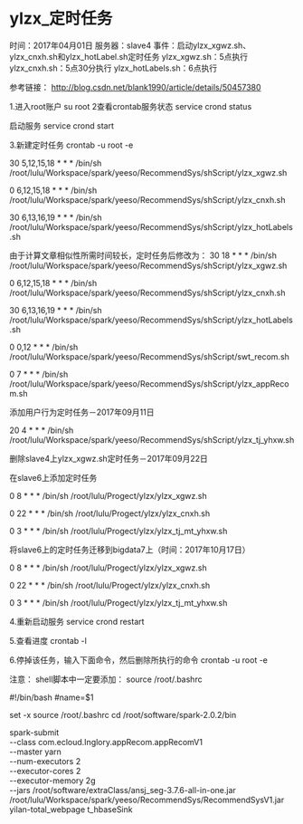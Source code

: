 # ylzx_定时任务

时间：2017年04月01日
服务器：slave4
事件：启动ylzx_xgwz.sh、ylzx_cnxh.sh和ylzx_hotLabel.sh定时任务
      ylzx_xgwz.sh：5点执行
	  ylzx_cnxh.sh：5点30分执行
	  ylzx_hotLabels.sh：6点执行

参考链接：
http://blog.csdn.net/blank1990/article/details/50457380

1.进入root账户
su root
2查看crontab服务状态
service crond status

启动服务
service crond start

3.新建定时任务
crontab -u root -e

30 5,12,15,18 * * * /bin/sh /root/lulu/Workspace/spark/yeeso/RecommendSys/shScript/ylzx_xgwz.sh

0 6,12,15,18 * * * /bin/sh /root/lulu/Workspace/spark/yeeso/RecommendSys/shScript/ylzx_cnxh.sh

30 6,13,16,19 * * * /bin/sh /root/lulu/Workspace/spark/yeeso/RecommendSys/shScript/ylzx_hotLabels.sh

由于计算文章相似性所需时间较长，定时任务后修改为：
30 18 * * * /bin/sh /root/lulu/Workspace/spark/yeeso/RecommendSys/shScript/ylzx_xgwz.sh

0 6,12,15,18 * * * /bin/sh /root/lulu/Workspace/spark/yeeso/RecommendSys/shScript/ylzx_cnxh.sh

30 6,13,16,19 * * * /bin/sh /root/lulu/Workspace/spark/yeeso/RecommendSys/shScript/ylzx_hotLabels.sh

0 0,12 * * * /bin/sh /root/lulu/Workspace/spark/yeeso/RecommendSys/shScript/swt_recom.sh

0 7 * * * /bin/sh /root/lulu/Workspace/spark/yeeso/RecommendSys/shScript/ylzx_appRecom.sh

添加用户行为定时任务－2017年09月11日

20 4 * * * /bin/sh /root/lulu/Workspace/spark/yeeso/RecommendSys/shScript/ylzx_tj_yhxw.sh

删除slave4上ylzx_xgwz.sh定时任务－2017年09月22日

在slave6上添加定时任务

0 8 * * * /bin/sh /root/lulu/Progect/ylzx/ylzx_xgwz.sh

0 22 * * * /bin/sh /root/lulu/Progect/ylzx/ylzx_cnxh.sh

0 3 * * * /bin/sh /root/lulu/Progect/ylzx/ylzx_tj_mt_yhxw.sh

将slave6上的定时任务迁移到bigdata7上（时间：2017年10月17日）

0 8 * * * /bin/sh /root/lulu/Progect/ylzx/ylzx_xgwz.sh

0 22 * * * /bin/sh /root/lulu/Progect/ylzx/ylzx_cnxh.sh

0 3 * * * /bin/sh /root/lulu/Progect/ylzx/ylzx_tj_mt_yhxw.sh

4.重新启动服务
service crond restart

5.查看进度
crontab -l

6.停掉该任务，输入下面命令，然后删除所执行的命令
crontab -u root -e



注意：
shell脚本中一定要添加：
source /root/.bashrc


#!/bin/bash
#name=$1

set -x
source /root/.bashrc
cd /root/software/spark-2.0.2/bin

spark-submit \
--class com.ecloud.Inglory.appRecom.appRecomV1 \
--master yarn \
--num-executors 2 \
--executor-cores 2 \
--executor-memory 2g \
--jars /root/software/extraClass/ansj_seg-3.7.6-all-in-one.jar \
/root/lulu/Workspace/spark/yeeso/RecommendSys/RecommendSysV1.jar \
yilan-total_webpage t_hbaseSink
